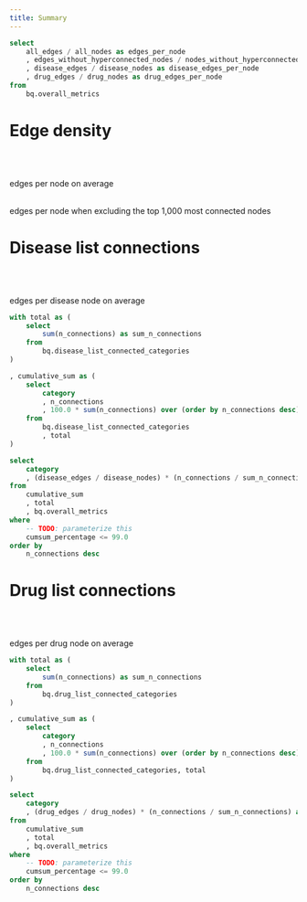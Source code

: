 ```yaml
---
title: Summary
---
```


<!-- TODO: rename merged_kg_nodes sources as misleading  -->
```sql edges_per_node
select 
    all_edges / all_nodes as edges_per_node
    , edges_without_hyperconnected_nodes / nodes_without_hyperconnected_nodes as edges_per_node_without_hyperconnected_nodes
    , disease_edges / disease_nodes as disease_edges_per_node
    , drug_edges / drug_nodes as drug_edges_per_node
from 
    bq.overall_metrics
```

# Edge density
<br/>

<Grid col=2>
    <p class="text-center text-lg"><span class="font-semibold text-4xl"><Value data={edges_per_node} column="edges_per_node" /></span><br/>edges per node on average</p>
    <p class="text-center text-lg"><span class="font-semibold text-4xl"><Value data={edges_per_node} column="edges_per_node_without_hyperconnected_nodes" /></span><br/>edges per node when excluding the top 1,000 most connected nodes</p>
</Grid>

# Disease list connections
<br/>

<p class="text-center text-lg"><span class="font-semibold text-4xl"><Value data={edges_per_node} column="disease_edges_per_node" /></span><br/>edges per disease node on average</p>

```sql disease_list_connected_categories
with total as (
    select 
        sum(n_connections) as sum_n_connections
    from 
        bq.disease_list_connected_categories
)

, cumulative_sum as (
    select 
        category
        , n_connections
        , 100.0 * sum(n_connections) over (order by n_connections desc) / sum_n_connections as cumsum_percentage
    from 
        bq.disease_list_connected_categories
        , total
)

select 
    category
    , (disease_edges / disease_nodes) * (n_connections / sum_n_connections) as number_of_connections
from 
    cumulative_sum
    , total
    , bq.overall_metrics
where 
    -- TODO: parameterize this 
    cumsum_percentage <= 99.0
order by 
    n_connections desc
```

<BarChart 
    data={disease_list_connected_categories} 
    x="category" 
    y="number_of_connections" 
    swapXY=true
/>

# Drug list connections
<br/>

<p class="text-center text-lg"><span class="font-semibold text-4xl"><Value data={edges_per_node} column="drug_edges_per_node" /></span><br/>edges per drug node on average</p>

```sql drug_list_connected_categories
with total as (
    select 
        sum(n_connections) as sum_n_connections
    from 
        bq.drug_list_connected_categories
)

, cumulative_sum as (
    select 
        category
        , n_connections
        , 100.0 * sum(n_connections) over (order by n_connections desc) / sum_n_connections as cumsum_percentage
    from 
        bq.drug_list_connected_categories, total
)

select 
    category
    , (drug_edges / drug_nodes) * (n_connections / sum_n_connections) as number_of_connections
from 
    cumulative_sum
    , total
    , bq.overall_metrics
where 
    -- TODO: parameterize this 
    cumsum_percentage <= 99.0
order by 
    n_connections desc
```

<BarChart 
    data={drug_list_connected_categories} 
    x="category" 
    y="number_of_connections" 
    swapXY=true
/>